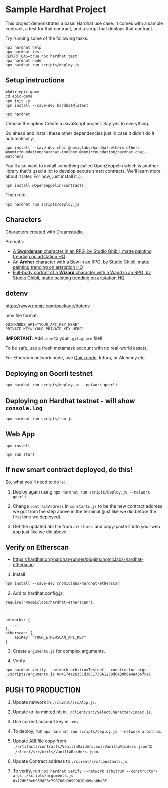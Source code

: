 # Sample Hardhat Project

This project demonstrates a basic Hardhat use case. It comes with a sample contract, a test for that contract, and a script that deploys that contract.

Try running some of the following tasks:

```shell
npx hardhat help
npx hardhat test
REPORT_GAS=true npx hardhat test
npx hardhat node
npx hardhat run scripts/deploy.js
```

## Setup instructions

```
mkdir epic-game
cd epic-game
npm init -y
npm install --save-dev hardhat@latest
```

```
npx hardhat
```
Choose the option Create a JavaScript project. Say yes to everything.

Go ahead and install these other dependencies just in case it didn't do it automatically.
```
npm install --save-dev chai @nomiclabs/hardhat-ethers ethers @nomicfoundation/hardhat-toolbox @nomicfoundation/hardhat-chai-matchers
```

You'll also want to install something called OpenZeppelin which is another library that's used a lot to develop secure smart contracts. We'll learn more about it later. For now, just install it :).
```
npm install @openzeppelin/contracts
```

Then run:
```
npx hardhat run scripts/deploy.js
```

## Characters

Characters created with [Dreamstudio](https://beta.dreamstudio.ai/dream).

Prompts:
- [A **Swordsman** character in an RPG, by Studio Ghibli, matte painting trending on artstation HQ](https://i.imgur.com/Bix5oBT.png)
- [An **Archer** character with a Bow in an RPG, by Studio Ghibli, matte painting trending on artstation HQ](https://i.imgur.com/LZRkouX.png)
- [Full-body portrait of a **Wizard** character with a Wand in an RPG, by Studio Ghibli, matte painting trending on artstation HQ](https://i.imgur.com/L7IA4pp.png)

## dotenv

https://www.npmjs.com/package/dotenv

.env file format:
```
QUICKNODE_API="YOUR_API_KEY_HERE"
PRIVATE_KEY="YOUR_PRIVATE_KEY_HERE"
```

**IMPORTANT**: Add `.env` to your `.gitignore` file!!

To be safe, use a fresh metamask account with no real-world assets.

For Ethereum network node, use [Quicknode](https://www.quicknode.com/endpoints), Infura, or Alchemy etc.

## Deploying on Goerli testnet

```
npx hardhat run scripts/deploy.js --network goerli
```

## Deploying on Hardhat testnet - will show `console.log`
```
npx hardhat run scripts/run.js
```

## Web App

```
npm install
```

```
npm run start
```

## If new smart contract deployed, do this!

So, what you'll need to do is:

1. Deploy again using `npx hardhat run scripts/deploy.js --network goerli`

2. Change `contractAddress` in `constants.js` to be the new contract address we got from the step above in the terminal (just like we did before the first time we deployed).

3. Get the updated abi file from `artifacts` and copy-paste it into your web app just like we did above.


## Verify on Etherscan

- https://hardhat.org/hardhat-runner/plugins/nomiclabs-hardhat-etherscan

1. Install 
```
npm install --save-dev @nomiclabs/hardhat-etherscan
```

2. Add to hardhat.config.js:
```
require("@nomiclabs/hardhat-etherscan");

...

networks: {
    ...
},
etherscan: {
    apiKey: "YOUR_ETHERSCAN_API_KEY"
}
```

3. Create `arguments.js` for complex arguments.

4. Verify
```
npx hardhat verify --network arbitrumTestnet --constructor-args ./scripts/arguments.js 0x4174a2635Cd36C1730A1238d6eB0b6a4AA36f9aC
```


## PUSH TO PRODUCTION

1. Update network in `./client/src/App.js`.
2. Update url to minted nft in `./client/src/SelectCharacter/index.js`.

3. Use correct account key in `.env`

4. To deploy, run `npx hardhat run scripts/deploy.js --network arbitrum`.

5. Update ABI file copy from `./artifacts/contracts/VanillaRaiders.sol/VanillaRaiders.json` to `./client/src/utils/VanillaRaiders.json`.

6. Update Contract address to `./client/src/constants.js`.

7. To verify, run `npx hardhat verify --network arbitrum --constructor-args ./scripts/arguments.js 0x17db58eb9598F3c798700b9099961Da09ebbba0E`.